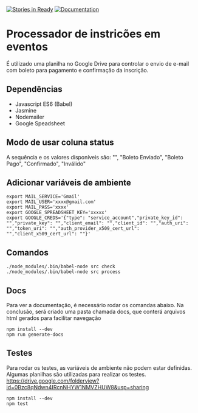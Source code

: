 [![Stories in Ready](https://badge.waffle.io/lpirola/processador-inscricao-evento.png?label=ready&title=Ready)](https://waffle.io/lpirola/processador-inscricao-evento)
[![Documentation](https://doc.esdoc.org/github.com/lpirola/processador-inscricao-evento/badge.svg)](https://doc.esdoc.org/github.com/lpirola/processador-inscricao-evento/)

# Processador de instricões em eventos
É utilizado uma planilha no Google Drive para controlar o envio de e-mail com boleto para pagamento e confirmação da inscrição.

## Dependências

* Javascript ES6 (Babel)
* Jasmine
* Nodemailer
* Google Speadsheet

## Modo de usar coluna status

A sequência e os valores disponíveis são: "", "Boleto Enviado", "Boleto Pago", "Confirmado", "Inválido"

## Adicionar variáveis de ambiente

```
export MAIL_SERVICE='Gmail'
export MAIL_USER='xxxx@gmail.com'
export MAIL_PASS='xxxx'
export GOOGLE_SPREADSHEET_KEY='xxxxx'
export GOOGLE_CREDS='{"type": "service_account","private_key_id": "","private_key": "","client_email": "","client_id": "","auth_uri": "","token_uri": "","auth_provider_x509_cert_url": "","client_x509_cert_url": ""}'
```

## Comandos

```
./node_modules/.bin/babel-node src check
./node_modules/.bin/babel-node src process
```

## Docs

Para ver a documentação, é necessário rodar os comandas abaixo. Na conclusão, será criado uma pasta chamada docs, que conterá arquivos html gerados para facilitar navegação

```
npm install --dev
npm run generate-docs
```

## Testes

Para rodar os testes, as variáveis de ambiente não podem estar definidas. Algumas planilhas são utilizadas para realizar os testes. https://drive.google.com/folderview?id=0Bzc8qNdwn4IRcnNHYW1NMVZHUW8&usp=sharing

```
npm install --dev
npm test
```
